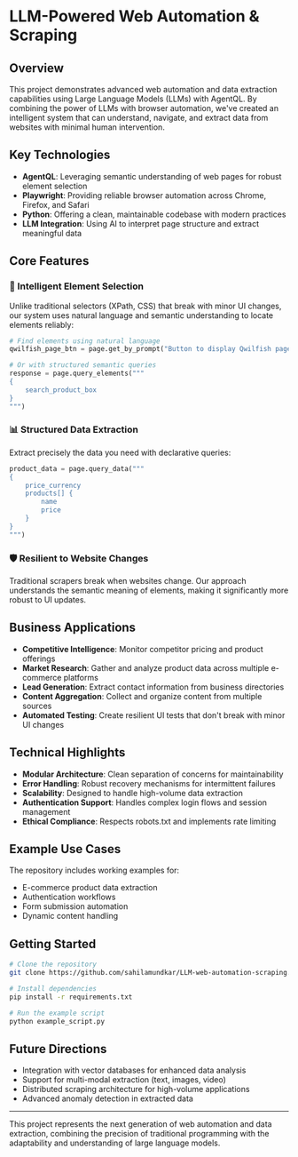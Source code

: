 # LLM-Powered Web Automation & Scraping

## Overview

This project demonstrates advanced web automation and data extraction capabilities using Large Language Models (LLMs) with AgentQL. By combining the power of LLMs with browser automation, we've created an intelligent system that can understand, navigate, and extract data from websites with minimal human intervention.

## Key Technologies

- **AgentQL**: Leveraging semantic understanding of web pages for robust element selection
- **Playwright**: Providing reliable browser automation across Chrome, Firefox, and Safari
- **Python**: Offering a clean, maintainable codebase with modern practices
- **LLM Integration**: Using AI to interpret page structure and extract meaningful data

## Core Features

### 🧠 Intelligent Element Selection
Unlike traditional selectors (XPath, CSS) that break with minor UI changes, our system uses natural language and semantic understanding to locate elements reliably:

```python
# Find elements using natural language
qwilfish_page_btn = page.get_by_prompt("Button to display Qwilfish page")

# Or with structured semantic queries
response = page.query_elements("""
{
    search_product_box
}
""")
```

### 📊 Structured Data Extraction
Extract precisely the data you need with declarative queries:

```python
product_data = page.query_data("""
{
    price_currency
    products[] {
        name
        price
    }
}
""")
```

### 🛡️ Resilient to Website Changes
Traditional scrapers break when websites change. Our approach understands the semantic meaning of elements, making it significantly more robust to UI updates.

## Business Applications

- **Competitive Intelligence**: Monitor competitor pricing and product offerings
- **Market Research**: Gather and analyze product data across multiple e-commerce platforms
- **Lead Generation**: Extract contact information from business directories
- **Content Aggregation**: Collect and organize content from multiple sources
- **Automated Testing**: Create resilient UI tests that don't break with minor UI changes

## Technical Highlights

- **Modular Architecture**: Clean separation of concerns for maintainability
- **Error Handling**: Robust recovery mechanisms for intermittent failures
- **Scalability**: Designed to handle high-volume data extraction
- **Authentication Support**: Handles complex login flows and session management
- **Ethical Compliance**: Respects robots.txt and implements rate limiting

## Example Use Cases

The repository includes working examples for:
- E-commerce product data extraction
- Authentication workflows
- Form submission automation
- Dynamic content handling

## Getting Started

```bash
# Clone the repository
git clone https://github.com/sahilamundkar/LLM-web-automation-scraping.git

# Install dependencies
pip install -r requirements.txt

# Run the example script
python example_script.py
```

## Future Directions

- Integration with vector databases for enhanced data analysis
- Support for multi-modal extraction (text, images, video)
- Distributed scraping architecture for high-volume applications
- Advanced anomaly detection in extracted data

---

This project represents the next generation of web automation and data extraction, combining the precision of traditional programming with the adaptability and understanding of large language models.
